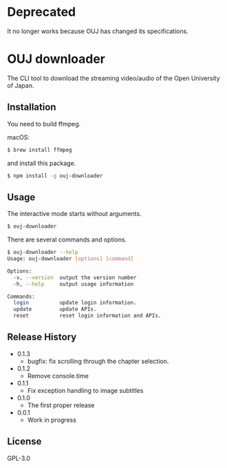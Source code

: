 # Deprecated
It no longer works because OUJ has changed its specifications.

# OUJ downloader
The CLI tool to download the streaming video/audio of the Open University of Japan.


## Installation
You need to build ffmpeg.

macOS:

```bash
$ brew install ffmpeg
```

and install this package.
```bash
$ npm install -g ouj-downloader
```

## Usage
The interactive mode starts without arguments.
```bash
$ ouj-downloader
```
There are several commands and options.
```bash
$ ouj-downloader --help
Usage: ouj-downloader [options] [command]

Options:
  -v, --version  output the version number
  -h, --help     output usage information

Commands:
  login          update login information.
  update         update APIs.
  reset          reset login information and APIs.
```

## Release History
- 0.1.3
  - bugfix: fix scrolling through the chapter selection.
- 0.1.2
  - Remove console.time
- 0.1.1
  - Fix exception handling to image subtitles
- 0.1.0
  - The first proper release
- 0.0.1
  - Work in progress

## License
GPL-3.0

